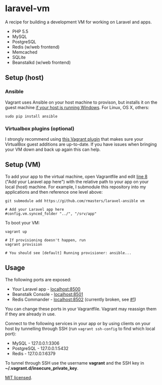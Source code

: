 # laravel-vm

A recipe for building a development VM for working on Laravel and apps.

- PHP 5.5
- MySQL
- PostgreSQL
- Redis (w/web frontend)
- Memcached
- SQLite
- Beanstalkd (w/web frontend)

## Setup (host)

### Ansible

Vagrant uses Ansible on your host machine to provison, but installs it on the
guest machine [if your host is running Windows][ansible-windows]. For Linux,
OS X, others:

    sudo pip install ansible

### Virtualbox plugins (optional)

I strongly recommend using [this Vagrant plugin][vbguest] that makes sure your
VirtualBox guest additions are up-to-date. If you have issues when bringing your
VM down and back up again this can help.

## Setup (VM)

To add your app to the virtual machine, open Vagrantfile and edit
[line 8](Vagrantfile#L8) ("Add your Laravel app here") with the relative path to
your app on your local (host) machine. For example, I submodule this repository
into my applications and then reference one level above:

    git submodule add https://github.com/rmasters/laravel-ansible vm

    # Add your Laravel app here
    #config.vm.synced_folder "../", "/srv/app"

To boot your VM:

    vagrant up

    # If provisioning doesn't happen, run
    vagrant provision

    # You should see [default] Running provisioner: ansible...

## Usage

The following ports are exposed:

-   Your Laravel app - [localhost:8500](http://localhost:8500)
-   Beanstalk Console - [localhost:8501](http://localhost:8501)
-   Redis Commander - [localhost:8502](http://localhost:8502) (currently broken,
    see [#1](https://github.com/rmasters/laravel-vm/issues/1))

You can change these ports in your Vagrantfile. Vagrant may reassign them if
they are already in use.

Connect to the following services in your app or by using clients on your host
by tunnelling through SSH (run `vagrant ssh-config` to find which local port):

-   MySQL - 127.0.0.1:3306
-   PostgreSQL - 127.0.0.1:5432
-   Redis - 127.0.0.1:6379

To tunnel through SSH use the username **vagrant** and the SSH key in
**~/.vagrant.d/insecure_private_key**.

[MIT licensed](LICENSE).

[ansible-windows]: https://groups.google.com/d/msg/ansible-project/17YZIgArn2g/vY-QDVVUKusJ
[vbguest]: https://github.com/dotless-de/vagrant-vbguest
